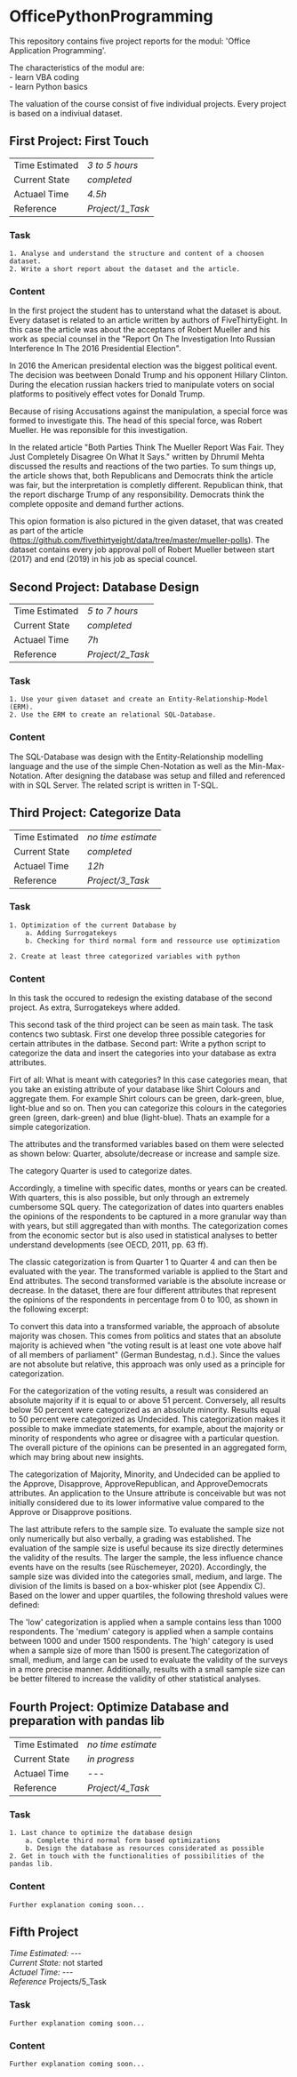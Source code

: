 # OfficePythonProgramming
This repository contains five project reports for the modul: 'Office Application Programming'. </br>

The characteristics of the modul are: <br>
    - learn VBA coding                <br>
    - learn Python basics             <br>

The valuation of the course consist of five individual projects. Every project is based on a indiviual dataset.

## First Project: First Touch
|||
|--|--|
|Time Estimated|*3 to 5 hours*|
|Current State|*completed*|
|Actuael Time|*4.5h*|
|Reference|*Project/1_Task*|

### Task

    1. Analyse and understand the structure and content of a choosen dataset.
    2. Write a short report about the dataset and the article.

### Content

In the first project the student has to unterstand what the dataset is about. Every dataset is related to an article written by authors of FiveThirtyEight.
In this case the article was about the acceptans of Robert Mueller and his work as special counsel in the "Report On The Investigation Into Russian Interference In The 2016 Presidential Election".

In 2016 the American presidental election was the biggest political event. The decision was beetween Donald Trump and his opponent Hillary Clinton. 
During the elecation russian hackers tried to manipulate voters on social platforms to positively effect votes for Donald Trump.<br>

Because of rising Accusations against the manipulation, a special force was formed to investigate this. The head of this special force, was Robert Mueller. 
He was reponsible for this investigation. 

In the related article "Both Parties Think The Mueller Report Was Fair. They Just Completely Disagree On What It Says." written by Dhrumil Mehta discussed the results and reactions of the two parties.
To sum things up, the article shows that, both Republicans and Democrats think the article was fair, but the interpretation is completly different. Republican think, that the report discharge Trump of any responsibility. Democrats think the complete opposite and demand further actions.

This opion formation is also pictured in the given dataset, that was created as part of the article (https://github.com/fivethirtyeight/data/tree/master/mueller-polls). The dataset contains every job approval poll of Robert Mueller between start (2017) and end (2019) in his job as special councel.

## Second Project: Database Design

|||
|--|--|
|Time Estimated|*5 to 7 hours*|
|Current State|*completed*|
|Actuael Time|*7h*|
|Reference|*Project/2_Task*|

### Task

    1. Use your given dataset and create an Entity-Relationship-Model (ERM).
    2. Use the ERM to create an relational SQL-Database.

### Content
The SQL-Database was design with the Entity-Relationship modelling language and the use of the simple Chen-Notation as well as the Min-Max-Notation. After designing the database was setup and filled and referenced with in SQL Server. The related script is written in T-SQL.

## Third Project: Categorize Data

|||
|--|--|
|Time Estimated|*no time estimate*|
|Current State|*completed*|
|Actuael Time|*12h*|
|Reference|*Project/3_Task*|

### Task

    1. Optimization of the current Database by
        a. Adding Surrogatekeys
        b. Checking for third normal form and ressource use optimization

    2. Create at least three categorized variables with python

### Content

In this task the occured to redesign the existing database of the second project. As extra, Surrogatekeys where added.

This second task of the third project can be seen as main task. The task contencs two subtask. First one develop three possible categories for certain attributes in the datbase. Second part: Write a python script to categorize the data and insert the categories into your database as extra attributes. <br>

Firt of all: What is meant with categories?
In this case categories mean, that you take an existing attribute of your database like Shirt Colours and aggregate them. For example Shirt colours can be green, dark-green, blue, light-blue and so on. Then you can categorize this colours in the categories green (green, dark-green) and blue (light-blue). Thats an example for a simple categorization.

The attributes and the transformed variables based on them were selected as shown below: Quarter, absolute/decrease or increase and sample size.

The category Quarter is used to categorize dates.

Accordingly, a timeline with specific dates, months or years can be created. With quarters, this is also possible, but only through an extremely cumbersome SQL query. The categorization of dates into quarters enables the opinions of the respondents to be captured in a more granular way than with years, but still aggregated than with months. The categorization comes from the economic sector but is also used in statistical analyses to better understand developments (see OECD, 2011, pp. 63 ff).

The classic categorization is from Quarter 1 to Quarter 4 and can then be evaluated with the year. The transformed variable is applied to the Start and End attributes. The second transformed variable is the absolute increase or decrease. In the dataset, there are four different attributes that represent the opinions of the respondents in percentage from 0 to 100, as shown in the following excerpt:

To convert this data into a transformed variable, the approach of absolute majority was chosen. This comes from politics and states that an absolute majority is achieved when "the voting result is at least one vote above half of all members of parliament" (German Bundestag, n.d.). Since the values are not absolute but relative, this approach was only used as a principle for categorization.

For the categorization of the voting results, a result was considered an absolute majority if it is equal to or above 51 percent. Conversely, all results below 50 percent were categorized as an absolute minority. Results equal to 50 percent were categorized as Undecided. This categorization makes it possible to make immediate statements, for example, about the majority or minority of respondents who agree or disagree with a particular question. The overall picture of the opinions can be presented in an aggregated form, which may bring about new insights.

The categorization of Majority, Minority, and Undecided can be applied to the Approve, Disapprove, ApproveRepublican, and ApproveDemocrats attributes. An application to the Unsure attribute is conceivable but was not initially considered due to its lower informative value compared to the Approve or Disapprove positions.

The last attribute refers to the sample size. To evaluate the sample size not only numerically but also verbally, a grading was established. The evaluation of the sample size is useful because its size directly determines the validity of the results. The larger the sample, the less influence chance events have on the results (see Rüschemeyer, 2020). Accordingly, the sample size was divided into the categories small, medium, and large. The division of the limits is based on a box-whisker plot (see Appendix C). Based on the lower and upper quartiles, the following threshold values ​​were defined:

The 'low' categorization is applied when a sample contains less than 1000 respondents. The 'medium' category is applied when a sample contains between 1000 and under 1500 respondents. The 'high' category is used when a sample size of more than 1500 is present.The categorization of small, medium, and large can be used to evaluate the validity of the surveys in a more precise manner. Additionally, results with a small sample size can be better filtered to increase the validity of other statistical analyses.


## Fourth Project: Optimize Database and preparation with pandas lib

|||
|--|--|
|Time Estimated|*no time estimate*|
|Current State|*in progress*|
|Actuael Time|*---*|
|Reference|*Project/4_Task*|


### Task

    1. Last chance to optimize the database design
        a. Complete third normal form based optimizations
        b. Design the database as resources considerated as possible
    2. Get in touch with the functionalities of possibilities of the pandas lib.

### Content

    Further explanation coming soon...

## Fifth Project
*Time Estimated:*   ---             <br>
*Current State:*    not started     <br>
*Actuael Time:*     ---             <br>
*Reference*         Projects/5_Task

### Task

    Further explanation coming soon...


### Content

    Further explanation coming soon...
